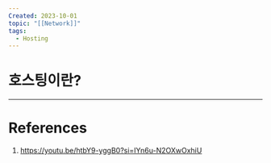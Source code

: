 ```yaml
---
Created: 2023-10-01
topic: "[[Network]]"
tags:
  - Hosting
---
```

# 호스팅이란?

---
# References
1. https://youtu.be/htbY9-yggB0?si=IYn6u-N2OXwOxhiU
